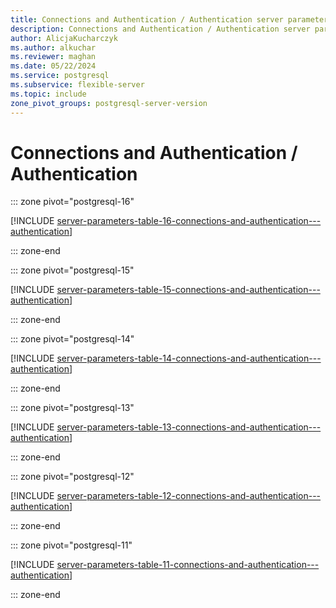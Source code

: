```yaml
---
title: Connections and Authentication / Authentication server parameters
description: Connections and Authentication / Authentication server parameters for Azure Database for PostgreSQL - Flexible Server.
author: AlicjaKucharczyk
ms.author: alkuchar
ms.reviewer: maghan
ms.date: 05/22/2024
ms.service: postgresql
ms.subservice: flexible-server
ms.topic: include
zone_pivot_groups: postgresql-server-version
---
```

# Connections and Authentication / Authentication


::: zone pivot="postgresql-16"

[!INCLUDE [server-parameters-table-16-connections-and-authentication---authentication](./includes/server-parameters-table-16-connections-and-authentication---authentication.md)]

::: zone-end


::: zone pivot="postgresql-15"

[!INCLUDE [server-parameters-table-15-connections-and-authentication---authentication](./includes/server-parameters-table-15-connections-and-authentication---authentication.md)]

::: zone-end


::: zone pivot="postgresql-14"

[!INCLUDE [server-parameters-table-14-connections-and-authentication---authentication](./includes/server-parameters-table-14-connections-and-authentication---authentication.md)]

::: zone-end


::: zone pivot="postgresql-13"

[!INCLUDE [server-parameters-table-13-connections-and-authentication---authentication](./includes/server-parameters-table-13-connections-and-authentication---authentication.md)]

::: zone-end


::: zone pivot="postgresql-12"

[!INCLUDE [server-parameters-table-12-connections-and-authentication---authentication](./includes/server-parameters-table-12-connections-and-authentication---authentication.md)]

::: zone-end


::: zone pivot="postgresql-11"

[!INCLUDE [server-parameters-table-11-connections-and-authentication---authentication](./includes/server-parameters-table-11-connections-and-authentication---authentication.md)]

::: zone-end


